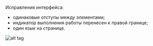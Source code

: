 Исправления интерфейса: 
- одинаковые отступы между элементами;
- индикатор выполнения работы перенесен к правой границе;
- один язык на странице.

![alt tag](http://cs631918.vk.me/v631918154/20d0b/TJrxg6vpfdU.jpg)
